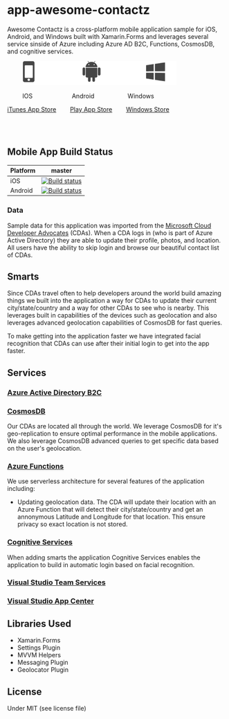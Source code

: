 # app-awesome-contactz

Awesome Contactz is a cross-platform mobile application sample for iOS, Android, and Windows built with Xamarin.Forms and leverages several service sinside of Azure including Azure AD B2C, Functions, CosmosDB, and cognitive services.

<p >
  &ensp;&ensp;&ensp;&ensp; <img alt="platform" src="art/platform.png">
</p>

&ensp;&ensp;&ensp;&ensp;&ensp;IOS&ensp;&ensp;&ensp;&ensp;&ensp;&ensp;&ensp;&ensp;&ensp;&ensp;&ensp;&ensp;&ensp;Android&ensp;&ensp;&ensp;&ensp;&ensp;&ensp;&ensp;&ensp;&ensp;&ensp;&ensp;Windows

<a target="_blank"  href="javascript:void(0)">iTunes App Store</a>&ensp;&ensp;&ensp;&ensp;
<a target="_blank"  href="javascript:void(0)">Play App Store</a>&ensp;&ensp;&ensp;&ensp;
<a target="_blank"  href="javascript:void(0)">Windows Store</a>


<br/>
<br/>

## Mobile App Build Status

|Platform|master|
| ------------------- | :------------------: |
|iOS|[![Build status](https://build.appcenter.ms/v0.1/apps/a1388de8-47b2-4dd7-b5a2-d45b6cf5552a/branches/master/badge)](https://appcenter.ms)|
|Android|[![Build status](https://build.appcenter.ms/v0.1/apps/178483a9-b1ef-4410-8397-783d4f14dc05/branches/master/badge)](https://appcenter.ms)|


### Data
Sample data for this application was imported from the [Microsoft Cloud Developer Advocates](https://developer.microsoft.com/en-us/advocates/) (CDAs). When a CDA logs in (who is part of Azure Active Directory) they are able to update their profile, photos, and location. All users have the ability to skip login and browse our beautiful contact list of CDAs.

## Smarts
Since CDAs travel often to help developers around the world build amazing things we built into the application a way for CDAs to update their current city/state/country and a way for other CDAs to see who is nearby. This leverages built in capabilities of the devices such as geolocation and also leverages advanced geolocation capabilities of CosmosDB for fast queries.

To make getting into the application faster we have integrated facial recognition that CDAs can use after their initial login to get into the app faster.

## Services

### [Azure Active Directory B2C](https://azure.microsoft.com/en-us/services/active-directory-b2c/)


### [CosmosDB](https://azure.microsoft.com/en-us/services/cosmos-db/)
Our CDAs are located all through the world. We leverage CosmosDB for it's geo-replication to ensure optimal performance in the mobile applications. We also leverage CosmosDB advanced queries to get specific data based on the user's geolocation.


### [Azure Functions](https://azure.microsoft.com/en-us/services/functions/)
We use serverless architecture for several features of the application including:

* Updating geolocation data. The CDA will update their location with an Azure Function that will detect their city/state/country and get an annonymous Latitude and Longitude for that location. This ensure privacy so exact location is not stored.

### [Cognitive Services](https://azure.microsoft.com/en-us/services/cognitive-services/)
When adding smarts the application Cognitive Services enables the application to build in automatic login based on facial recognition.


### [Visual Studio Team Services](https://www.visualstudio.com/team-services/)

### [Visual Studio App Center](https://appcenter.ms)

## Libraries Used
* Xamarin.Forms
* Settings Plugin
* MVVM Helpers
* Messaging Plugin
* Geolocator Plugin

## License
Under MIT (see license file)

